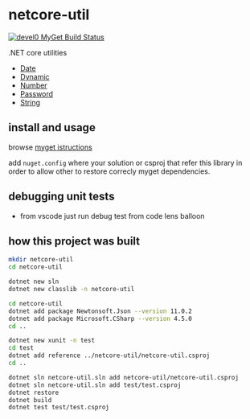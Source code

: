 # netcore-util

[![devel0 MyGet Build Status](https://www.myget.org/BuildSource/Badge/devel0?identifier=bf42235b-95d6-4b7e-8e2c-4ed4a9075c15)](https://www.myget.org/)

.NET core utilities

- [Date](netcore-util/Date.cs)
- [Dynamic](netcore-util/Dynamic.cs)
- [Number](netcore-util/Number.cs)
- [Password](netcore-util/Password.cs)
- [String](netcore-util/String.cs)

## install and usage

browse [myget istructions](https://www.myget.org/feed/devel0/package/nuget/netcore-util)

add `nuget.config` where your solution or csproj that refer this library in order to allow other to restore correcly myget dependencies.

## debugging unit tests

- from vscode just run debug test from code lens balloon

## how this project was built

```sh
mkdir netcore-util
cd netcore-util

dotnet new sln
dotnet new classlib -n netcore-util

cd netcore-util
dotnet add package Newtonsoft.Json --version 11.0.2
dotnet add package Microsoft.CSharp --version 4.5.0
cd ..

dotnet new xunit -n test
cd test
dotnet add reference ../netcore-util/netcore-util.csproj
cd ..

dotnet sln netcore-util.sln add netcore-util/netcore-util.csproj
dotnet sln netcore-util.sln add test/test.csproj 
dotnet restore
dotnet build
dotnet test test/test.csproj
```
